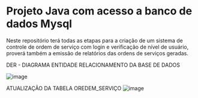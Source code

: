 # Projeto Java com acesso a banco de dados Mysql
Neste repositório terá todas as etapas para a criação de um sistema de controle de ordem de serviço com login e verificação de nível de usuário, proverá também a emissão de relatórios das ordens de serviços geradas.

DER - DIAGRAMA ENTIDADE RELACIONAMENTO DA BASE DE DADOS 

![image](https://user-images.githubusercontent.com/63883231/127249801-3288b10d-ec3c-45b5-af02-0e28944f9b0e.png)

ATUALIZAÇÃO DA TABELA OREDEM_SERVIÇO
![image](https://user-images.githubusercontent.com/63883231/171971559-1807a62a-8c95-48dc-a6a7-03315658bafb.png)


